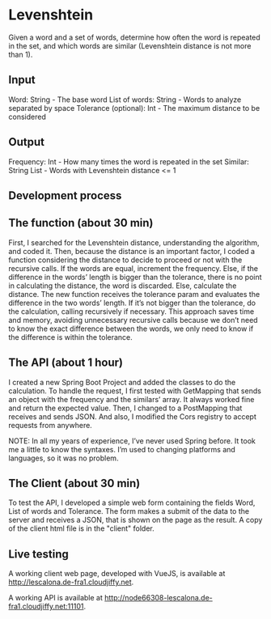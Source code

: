 # Levenshtein
Given a word and a set of words, determine how often the word is repeated in the set, and which words are similar (Levenshtein distance is not more than 1).

Input
-----
Word: String - The base word
List of words: String - Words to analyze separated by space
Tolerance (optional): Int - The maximum distance to be considered 

Output
------
Frequency: Int - How many times the word is repeated in the set
Similar: String List - Words with Levenshtein distance <= 1

Development process
-------------------
The function (about 30 min)
------------
First, I searched for the Levenshtein distance, understanding the algorithm, and coded it. 
Then, because the distance is an important factor, I coded a function considering the distance to decide to proceed or not with the recursive calls.
If the words are equal, increment the frequency.
Else, if the difference in the words’ length is bigger than the tolerance, there is no point in calculating the distance, the word is discarded.
Else, calculate the distance. The new function receives the tolerance param and evaluates the difference in the two words’ length. If it’s not bigger than the tolerance, do the calculation, calling recursively if necessary. 
This approach saves time and memory, avoiding unnecessary recursive calls because we don’t need to know the exact difference between the words, we only need to know if the difference is within the tolerance.

The API (about 1 hour)
-------
I created a new Spring Boot Project and added the classes to do the calculation.
To handle the request, I first tested with GetMapping that sends an object with the frequency and the similars’ array. It always worked fine and return the expected value. 
Then, I changed to a PostMapping that receives and sends JSON. And also, I modified the Cors registry to accept requests from anywhere.

NOTE: In all my years of experience, I’ve never used Spring before. It took me a little to know the syntaxes. I’m used to changing platforms and languages, so it was no problem.

The Client (about 30 min) 
----------
To test the API, I developed a simple web form containing the fields Word, List of words and Tolerance. The form makes a submit of the data to the server and receives a JSON, that is shown on the page as the result.
A copy of the client html file is in the "client" folder.

Live testing
------------
A working client web page, developed with VueJS, is available at http://lescalona.de-fra1.cloudjiffy.net.

A working API is available at http://node66308-lescalona.de-fra1.cloudjiffy.net:11101.
